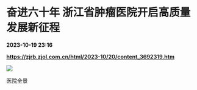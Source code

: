 # 奋进六十年 浙江省肿瘤医院开启高质量发展新征程

**2023-10-19 23:16**

**https://zjrb.zjol.com.cn/html/2023-10/20/content_3692319.htm**

![](https://zjrb.zjol.com.cn/images/2023-10/20/zjrb2023102000012v01b003.jpg)

医院全景
